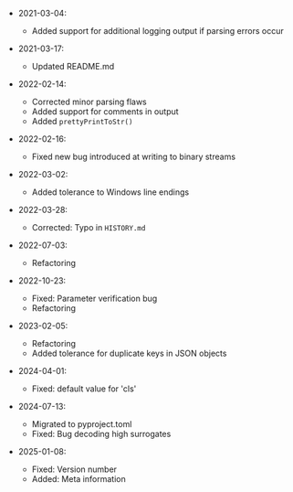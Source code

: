 * 2021-03-04:
	* Added support for additional logging output if parsing errors occur

* 2021-03-17:
	* Updated README.md

* 2022-02-14:
	* Corrected minor parsing flaws
	* Added support for comments in output
	* Added `prettyPrintToStr()`

* 2022-02-16:
	* Fixed new bug introduced at writing to binary streams

* 2022-03-02:
	* Added tolerance to Windows line endings

* 2022-03-28:
	* Corrected: Typo in `HISTORY.md`

* 2022-07-03:
	* Refactoring

* 2022-10-23:
	* Fixed: Parameter verification bug
	* Refactoring

* 2023-02-05:
	* Refactoring
	* Added tolerance for duplicate keys in JSON objects

* 2024-04-01:
	* Fixed: default value for 'cls'

* 2024-07-13:
	* Migrated to pyproject.toml
	* Fixed: Bug decoding high surrogates

* 2025-01-08:
	* Fixed: Version number
	* Added: Meta information

